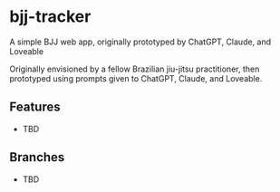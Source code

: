 # bjj-tracker
A simple BJJ web app, originally prototyped by ChatGPT, Claude, and Loveable

Originally envisioned by a fellow Brazilian jiu-jitsu practitioner, then prototyped using prompts given to ChatGPT, Claude, and Loveable.

## Features
- TBD

## Branches
- TBD
